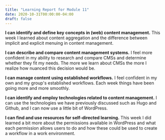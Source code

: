 ```yaml
---
title: "Learning Report for Module 11"
date: 2020-10-31T00:00:00-04:00
draft: false
---
```


**I can identify and define key concepts in (web) content management.** This week I learned about content aggregation and the difference between implicit and explicit menuing in content management.

**I can describe and compare content management systems.** I feel more confident in my ability to research and compare CMSs and determine whether they fit my needs. The more we learn about CMSs the more I realize how nuanced this decision would be.

**I can manage content using established workflows.** I feel confident in my own and my group's established workflows. Each week things have been going more and more smoothly.

**I can identify and employ technologies related to content management.** I can use the technologies we have previously discussed such as Hugo and Github, and I can now use a little bit of WordPress.

**I can find and use resources for self-directed learning.**  This week I did learned a bit more about the permissions available in WordPress and what each permission allows users to do and how these could be used to create a workflow in a work environment.
